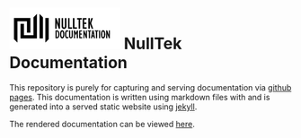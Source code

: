 # ![NullTek Documentation](https://raw.githubusercontent.com/CreatingNull/NullTek-Assets/main/img/logo/NullTekDocumentationLogo.png) NullTek Documentation

This repository is purely for capturing and serving documentation via [github pages](https://pages.github.com/).
This documentation is written using markdown files with and is generated into a served static website using [jekyll](https://jekyllrb.com/docs/).

The rendered documentation can be viewed [here](https://wiki.nulltek.xyz).
